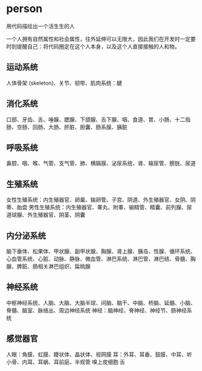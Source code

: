 # person
用代码描绘出一个活生生的人

一个人拥有自然属性和社会属性，往外延伸可以无限大，因此我们在开发时一定要时刻提醒自己：将代码圈定在这个人本身，以及这个人直接接触的人和物。
## 运动系统
人体骨架 (skeleton)、关节、韧带、肌肉系统：腱
## 消化系统
口部、牙齿、舌、唾腺、腮腺、下颌腺、舌下腺、咽、食道、胃、小肠、十二指肠、空肠、回肠、大肠、肝脏、胆囊、肠系膜、胰脏
## 呼吸系统
鼻腔、咽、喉、气管、支气管、肺、横膈膜、泌尿系统、肾、输尿管、膀胱、尿道
## 生殖系统
女性生殖系统：内生殖器官、卵巢、输卵管、子宫、阴道、外生殖器官、女阴、阴蒂、胎盘
男性生殖系统：内生殖器官、睾丸、附睾、输精管、精囊、前列腺、尿道球腺、外生殖器官、阴茎、阴囊
## 内分泌系统
脑下垂体、松果体、甲状腺、副甲状腺、胸腺、肾上腺、胰岛、性腺、循环系统、心血管系统、心脏、动脉、静脉、微血管、淋巴系统、淋巴管、淋巴结、骨髓、胸腺、脾脏、肠相关淋巴组织、扁桃腺
## 神经系统
中枢神经系统、人脑、大脑、大脑半球、间脑、脑干、中脑、桥脑、延髓、小脑、脊髓、脑室、脉络丛、周边神经系统
神经：脑神经、脊神经、神经节、肠神经系统
## 感觉器官
人眼：角膜、虹膜、睫状体、晶状体、视网膜
耳：外耳、耳垂、鼓膜、中耳、听小骨、内耳、耳蜗、耳前庭、半规管
嗅上皮细胞
舌
